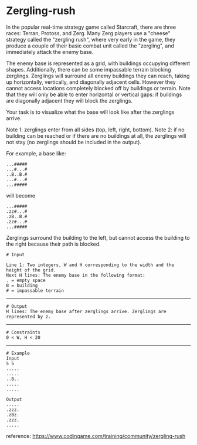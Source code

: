 # Zergling-rush

In the popular real-time strategy game called Starcraft, there are three races: Terran, Protoss, and Zerg. Many Zerg players use a "cheese" strategy called the "zergling rush", where very early in the game, they produce a couple of their basic combat unit called the "zergling", and immediately attack the enemy base.

The enemy base is represented as a grid, with buildings occupying different shapes. Additionally, there can be some impassable terrain blocking zerglings. Zerglings will surround all enemy buildings they can reach, taking up horizontally, vertically, and diagonally adjacent cells. However they cannot access locations completely blocked off by buildings or terrain. Note that they will only be able to enter horizontal or vertical gaps: if buildings are diagonally adjacent they will block the zerglings.

Your task is to visualize what the base will look like after the zerglings arrive.

Note 1: zerglings enter from all sides (top, left, right, bottom).
Note 2: if no building can be reached or if there are no buildings at all, the zerglings will not stay (no zerglings should be included in the output).

For example, a base like:
```
...#####
...#...#
..B..B.#
...#...#
...#####
```
will become
```
...#####
.zz#...#
.zB..B.#
.zz#...#
...#####
```
Zerglings surround the building to the left, but cannot access the building to the right because their path is blocked.

```
# Input

Line 1: Two integers, W and H corresponding to the width and the height of the grid.
Next H lines: The enemy base in the following format:
. = empty space
B = building
# = impassable terrain
```
---
```
# Output
H lines: The enemy base after zerglings arrive. Zerglings are represented by z.
```
---
```
# Constraints
0 < W, H < 20
```
---
```
# Example
Input
5 5
.....
.....
..B..
.....
.....

Output
.....
.zzz.
.zBz.
.zzz.
.....
```
reference: https://www.codingame.com/training/community/zergling-rush
